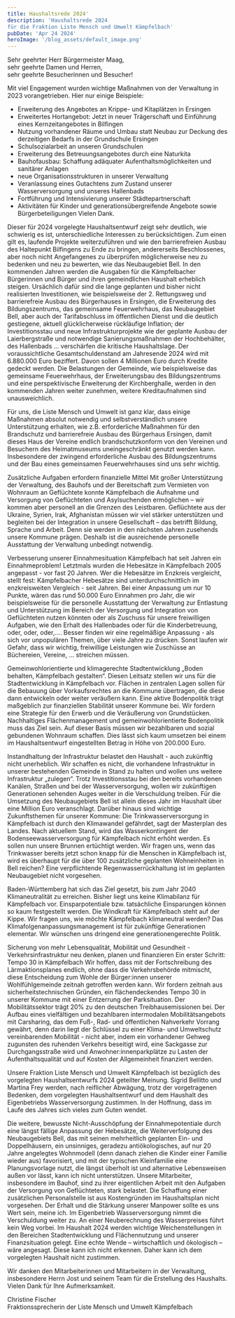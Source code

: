 ```yaml
---
title: Haushaltsrede 2024' 
description: 'Haushaltsrede 2024
für die Fraktion Liste Mensch und Umwelt Kämpfelbach'
pubDate: 'Apr 24 2024'
heroImage: '/blog_assets/default_image.png'
---
```


Sehr geehrter Herr Bürgermeister Maag,<br>
sehr geehrte Damen und Herren,<br>
sehr geehrte Besucherinnen und Besucher!<br>

Mit viel Engagement wurden wichtige Maßnahmen von der Verwaltung in 2023 vorangetrieben. Hier nur einige Beispiele: 
- Erweiterung des Angebotes an Krippe- und Kitaplätzen in Ersingen 
- Erweitertes Hortangebot: Jetzt in neuer Trägerschaft und Einführung eines Kernzeitangebotes 
  in Bilfingen 
- Nutzung vorhandener Räume und Umbau statt Neubau zur Deckung des derzeitigen Bedarfs 
  in der Grundschule Ersingen 
- Schulsozialarbeit an unseren Grundschulen 
- Erweiterung des Betreuungsangebotes durch eine Naturkita 
- Bauhofausbau: Schaffung adäquater Aufenthaltsmöglichkeiten und sanitärer Anlagen 
- neue Organisationsstrukturen in unserer Verwaltung
- Veranlassung eines Gutachtens zum Zustand unserer Wasserversorgung und unseres 
   Hallenbads
 - Fortführung und Intensivierung unserer Städtepartnerschaft 
-  Aktivitäten für Kinder und generationsübergreifende Angebote sowie Bürgerbeteiligungen 
Vielen Dank.

Dieser für 2024 vorgelegte Haushaltsentwurf zeigt sehr deutlich, wie schwierig es ist, unterschiedliche Interessen zu berücksichtigen. Zum einen gilt es, laufende Projekte weiterzuführen und wie den barrierefreien Ausbau des Haltepunkt Bilfingens zu Ende zu bringen, andererseits Beschlossenes, aber noch nicht Angefangenes zu überprüfen möglicherweise neu zu bedenken und neu zu bewerten, wie das Neubaugebiet Bell.
In den kommenden Jahren werden die Ausgaben für die Kämpfelbacher Bürgerinnen und Bürger und ihren gemeindlichen Haushalt erheblich steigen. Ursächlich dafür sind die lange geplanten und bisher nicht realisierten Investitionen, wie beispielsweise der 2. Rettungsweg und barrierefreie Ausbau des Bürgerhauses in Ersingen, die Erweiterung des Bildungszentrums, das gemeinsame Feuerwehrhaus, das Neubaugebiet Bell, aber auch der Tarifabschluss im öffentlichen Dienst und die deutlich gestiegene, aktuell glücklicherweise rückläufige Inflation; der Investitionsstau und neue Infrastrukturprojekte wie der geplante Ausbau der Laierbergstraße und notwendige Sanierungsmaßnahmen der Hochbehälter, des Hallenbads … verschärfen die kritische Haushaltslage. 
Der voraussichtliche Gesamtschuldenstand am Jahresende 2024 wird mit 6.880.000 Euro beziffert. Davon sollen 4 Millionen Euro durch Kredite gedeckt werden. Die Belastungen der Gemeinde, wie beispielsweise das gemeinsame Feuerwehrhaus, der Erweiterungsbau des Bildungszentrums und eine perspektivische Erweiterung der Kirchberghalle, werden in den kommenden Jahren weiter zunehmen, weitere Kreditaufnahmen sind unausweichlich. 

Für uns, die Liste Mensch und Umwelt ist ganz klar, dass einige Maßnahmen absolut notwendig und selbstverständlich unsere Unterstützung erhalten, wie z.B. erforderliche Maßnahmen für den Brandschutz und barrierefreie Ausbau des Bürgerhaus Ersingen, damit dieses Haus der Vereine endlich brandschutzkonform von den Vereinen und Besuchern des Heimatmuseums uneingeschränkt genutzt werden kann. Insbesondere der zwingend erforderliche Ausbau des Bildungszentrums und der Bau eines gemeinsamen Feuerwehrhauses sind uns sehr wichtig. 

Zusätzliche Aufgaben erfordern finanzielle Mittel 
Mit großer Unterstützung der Verwaltung, des Bauhofs und der Bereitschaft zum Vermieten von Wohnraum an Geflüchtete konnte Kämpfelbach die Aufnahme und Versorgung von Geflüchteten und Asylsuchenden ermöglichen – wir kommen aber personell an die Grenzen des Leistbaren. Geflüchtete aus der Ukraine, Syrien, Irak, Afghanistan müssen wir viel stärker unterstützen und begleiten bei der Integration in unsere Gesellschaft – das betrifft Bildung, Sprache und Arbeit. Denn sie werden in den nächsten Jahren zusehends unsere Kommune prägen. Deshalb ist die ausreichende personelle Ausstattung der Verwaltung unbedingt notwendig. 

Verbesserung unserer Einnahmesituation 
Kämpfelbach hat seit Jahren ein Einnahmeproblem! Letztmals wurden die Hebesätze in Kämpfelbach 2005 angepasst - vor fast 20 Jahren. Wer die Hebesätze im Enzkreis vergleicht, stellt fest: Kämpfelbacher Hebesätze sind unterdurchschnittlich im enzkreisweiten Vergleich - seit Jahren. Bei einer Anpassung um nur 10 Punkte, wären das rund 50.000 Euro Einnahmen pro Jahr, die wir beispielsweise für die personelle Ausstattung der Verwaltung zur Entlastung und Unterstützung im Bereich der Versorgung und Integration von Geflüchteten nutzen könnten oder als Zuschuss für unsere freiwilligen Aufgaben, wie den Erhalt des Hallenbades oder für die Kinderbetreuung, oder, oder, oder,…. Besser finden wir eine regelmäßige Anpassung - als sich vor unpopulären Themen, über viele Jahre zu drücken. Sonst laufen wir Gefahr, dass wir wichtig, freiwillige Leistungen wie Zuschüsse an Büchereien, Vereine, … streichen müssen.

Gemeinwohlorientierte und klimagerechte Stadtentwicklung 
„Boden behalten, Kämpfelbach gestalten“. Diesen Leitsatz stellen wir uns für die Stadtentwicklung in Kämpfelbach vor. Flächen in zentralen Lagen sollen für die Bebauung über Vorkaufsrechtes an die Kommune übertragen, die diese dann entwickeln oder weiter veräußern kann. Eine aktive Bodenpolitik trägt maßgeblich zur finanziellen Stabilität unserer Kommune bei. Wir fordern eine Strategie für den Erwerb und die Veräußerung von Grundstücken. Nachhaltiges Flächenmanagement und gemeinwohlorientierte Bodenpolitik muss das Ziel sein. Auf dieser Basis müssen wir bezahlbaren und sozial gebundenen Wohnraum schaffen. Dies lässt sich kaum umsetzen bei einem im Haushaltsentwurf eingestellten Betrag in Höhe von 200.000 Euro. 

Instandhaltung der Infrastruktur belastet den Haushalt - auch zukünftig nicht unerheblich.
Wir schaffen es nicht, die vorhandene Infrastruktur in unserer bestehenden Gemeinde in Stand zu halten und wollen uns weitere Infrastruktur „zulegen“. Trotz Investitionsstau bei den bereits vorhandenen Kanälen, Straßen und bei der Wasserversorgung, wollen wir zukünftigen Generationen sehenden Auges weiter in die Verschuldung treiben. Für die Umsetzung des Neubaugebiets Bell ist allein dieses Jahr im Haushalt über eine Million Euro veranschlagt.
Darüber hinaus sind wichtige Zukunftsthemen für unserer Kommune:
Die Trinkwasserversorgung in Kämpfelbach ist durch den Klimawandel gefährdet, sagt der Masterplan des Landes. Nach aktuellem Stand, wird das Wasserkontingent der Bodenseewasserversorgung für Kämpfelbach nicht erhöht werden. Es sollen nun unsere Brunnen ertüchtigt werden. Wir fragen uns, wenn das Trinkwasser bereits jetzt schon knapp für die Menschen in Kämpfelbach ist, wird es überhaupt für die über 100 zusätzliche geplanten Wohneinheiten in Bell reichen? Eine verpflichtende Regenwasserrückhaltung ist im geplanten Neubaugebiet nicht vorgesehen. 

Baden-Württemberg hat sich das Ziel gesetzt, bis zum Jahr 2040 Klimaneutralität zu erreichen. Bisher liegt uns keine Klimabilanz für Kämpfelbach vor. Einsparpotentiale bzw. tatsächliche Einsparungen können so kaum festgestellt werden. Die Windkraft für Kämpfelbach steht auf der Kippe. Wir fragen uns, wie möchte Kämpfelbach klimaneutral werden? Das Klimafolgenanpassungsmanagement ist für zukünftige Generationen elementar. Wir wünschen uns dringend eine generationengerechte Politik. 

Sicherung von mehr Lebensqualität, Mobilität und Gesundheit - Verkehrsinfrastruktur neu denken, planen und finanzieren 
Ein erster Schritt: Tempo 30 in Kämpfelbach
Wir hoffen, dass mit der Fortschreibung des Lärmaktionsplanes endlich, ohne dass die Verkehrsbehörde mitmischt, diese Entscheidung zum Wohle der Bürger:innen unserer Wohlfühlgemeinde zeitnah getroffen werden kann. Wir fordern zeitnah aus sicherheitstechnischen Gründen, ein flächendeckendes Tempo 30 in unserer Kommune mit einer Entzerrung der Parksituation.
Der Mobilitätssektor trägt 20% zu den deutschen Treibhausemissionen bei. Der Aufbau eines vielfältigen und bezahlbaren intermodalen Mobilitätsangebots mit Carsharing, das dem Fuß-, Rad- und öffentlichen Nahverkehr Vorrang gewährt, denn darin liegt der Schlüssel zu einer Klima- und Umweltschutz vereinbarenden Mobilität - nicht aber, indem ein vorhandener Gehweg zugunsten des ruhenden Verkehrs beseitigt wird, eine Sackgasse zur Durchgangsstraße wird und Anwohner:innenparkplätze zu Lasten der Aufenthaltsqualität und auf Kosten der Allgemeinheit finanziert werden. 

Unsere Fraktion Liste Mensch und Umwelt Kämpfelbach ist bezüglich des vorgelegten Haushaltsentwurfs 2024 geteilter Meinung. Sigrid Bellitto und Martina Frey werden, nach reiflicher Abwägung, trotz der vorgetragenen Bedenken, dem vorgelegten Haushaltsentwurf und dem Haushalt des Eigenbetriebs Wasserversorgung zustimmen. In der Hoffnung, dass im Laufe des Jahres sich vieles zum Guten wendet. 

Die weitere, bewusste Nicht-Ausschöpfung der Einnahmepotentiale durch eine längst fällige Anpassung der Hebesätze, die Weiterverfolgung des Neubaugebiets Bell, das mit seinen mehrheitlich geplanten Ein- und Doppelhäusern, ein unsinniges, geradezu antiökologisches, auf nur 20 Jahre angelegtes Wohnmodell (denn danach ziehen die Kinder einer Familie wieder aus) favorisiert, und mit der typischen Kleinfamilie eine Planungsvorlage nutzt, die längst überholt ist und alternative Lebensweisen außen vor lässt, kann ich nicht unterstützen.
Unsere Mitarbeiter, insbesondere im Bauhof, sind zu ihrer eigentlichen Arbeit mit den Aufgaben der Versorgung von Geflüchteten, stark belastet. Die Schaffung einer zusätzlichen Personalstelle ist aus Kostengründen im Haushaltsplan nicht vorgesehen. Der Erhalt und die Stärkung unserer Manpower sollte es uns Wert sein, meine ich.
Im Eigenbetrieb Wasserversorgung nimmt die Verschuldung weiter zu. An einer Neuberechnung des Wasserpreises führt kein Weg vorbei.
Im Haushalt 2024 werden wichtige Weichenstellungen in den Bereichen Stadtentwicklung und Flächennutzung und unserer Finanzsituation gelegt. Eine echte Wende – wirtschaftlich und ökologisch – wäre angesagt. Diese kann ich nicht erkennen. Daher kann ich dem vorgelegten Haushalt nicht zustimmen. 

Wir danken den Mitarbeiterinnen und Mitarbeitern in der Verwaltung, insbesondere Herrn Jost und seinem Team für die Erstellung des Haushalts. 
Vielen Dank für Ihre Aufmerksamkeit. 

Christine Fischer<br>
Fraktionssprecherin der Liste Mensch und Umwelt Kämpfelbach
